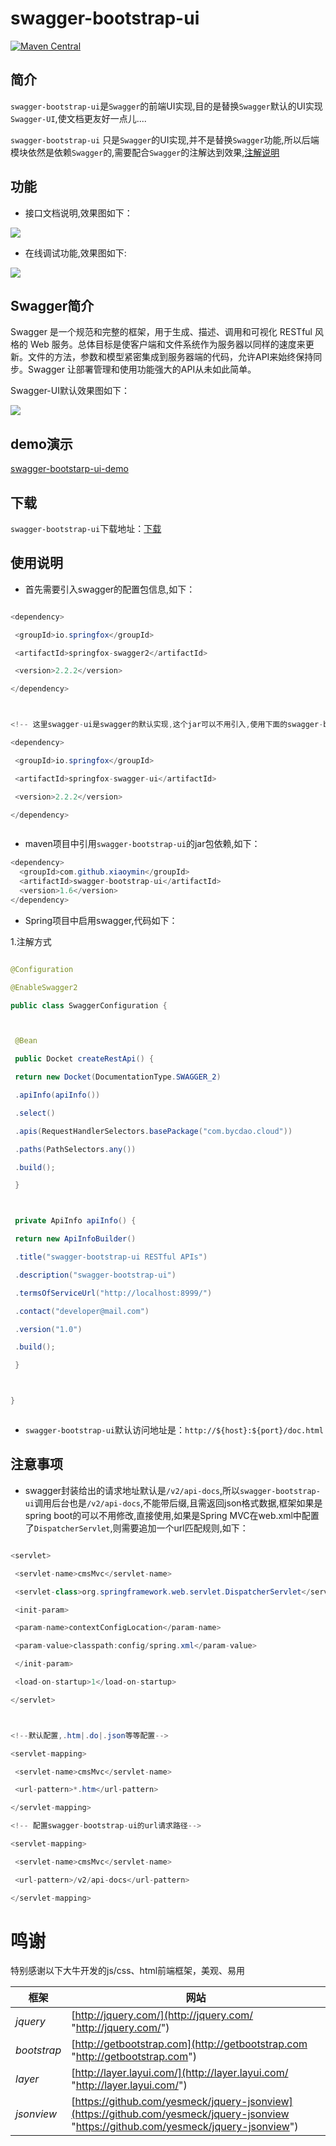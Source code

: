 swagger-bootstrap-ui
=========================
[![Maven Central](https://maven-badges.herokuapp.com/maven-central/com.github.xiaoymin/swagger-bootstrap-ui/badge.svg)](https://maven-badges.herokuapp.com/maven-central/com.github.xiaoymin/swagger-bootstrap-ui)



## 简介



`swagger-bootstrap-ui`是`Swagger`的前端UI实现,目的是替换`Swagger`默认的UI实现`Swagger-UI`,使文档更友好一点儿....



`swagger-bootstrap-ui` 只是`Swagger`的UI实现,并不是替换`Swagger`功能,所以后端模块依然是依赖`Swagger`的,需要配合`Swagger`的注解达到效果,[注解说明](swagger-annotation.md)





## 功能


* 接口文档说明,效果图如下：

![](https://static.oschina.net/uploads/space/2018/0716/075136_60JO_254762.png)

* 在线调试功能,效果图如下:

![](https://static.oschina.net/uploads/space/2018/0716/075225_WazR_254762.png)

## Swagger简介



Swagger 是一个规范和完整的框架，用于生成、描述、调用和可视化 RESTful 风格的 Web 服务。总体目标是使客户端和文件系统作为服务器以同样的速度来更新。文件的方法，参数和模型紧密集成到服务器端的代码，允许API来始终保持同步。Swagger 让部署管理和使用功能强大的API从未如此简单。



Swagger-UI默认效果图如下：



![](https://static.oschina.net/uploads/img/201209/19062008_PluY.png)



## demo演示

[swagger-bootstarp-ui-demo](http://git.oschina.net/xiaoym/swagger-bootstrap-ui-demo)



## 下载



`swagger-bootstrap-ui`下载地址：[下载](http://git.oschina.net/xiaoym/swagger-bootstrap-ui/releases)



## 使用说明





* 首先需要引入swagger的配置包信息,如下：



```java

<dependency>

 <groupId>io.springfox</groupId>

 <artifactId>springfox-swagger2</artifactId>

 <version>2.2.2</version>

</dependency>



<!-- 这里swagger-ui是swagger的默认实现,这个jar可以不用引入,使用下面的swagger-bootstrap-ui替代--->

<dependency>

 <groupId>io.springfox</groupId>

 <artifactId>springfox-swagger-ui</artifactId>

 <version>2.2.2</version>

</dependency>



```






* maven项目中引用`swagger-bootstrap-ui`的jar包依赖,如下：



```java
<dependency>
  <groupId>com.github.xiaoymin</groupId>
  <artifactId>swagger-bootstrap-ui</artifactId>
  <version>1.6</version>
</dependency>
```



* Spring项目中启用swagger,代码如下：


1.注解方式



```java

@Configuration

@EnableSwagger2

public class SwaggerConfiguration {



 @Bean

 public Docket createRestApi() {

 return new Docket(DocumentationType.SWAGGER_2)

 .apiInfo(apiInfo())

 .select()

 .apis(RequestHandlerSelectors.basePackage("com.bycdao.cloud"))

 .paths(PathSelectors.any())

 .build();

 }



 private ApiInfo apiInfo() {

 return new ApiInfoBuilder()

 .title("swagger-bootstrap-ui RESTful APIs")

 .description("swagger-bootstrap-ui")

 .termsOfServiceUrl("http://localhost:8999/")

 .contact("developer@mail.com")

 .version("1.0")

 .build();

 }



}



```



* `swagger-bootstrap-ui`默认访问地址是：`http://${host}:${port}/doc.html`



## 注意事项



* swagger封装给出的请求地址默认是`/v2/api-docs`,所以`swagger-bootstrap-ui`调用后台也是`/v2/api-docs`,不能带后缀,且需返回json格式数据,框架如果是spring boot的可以不用修改,直接使用,如果是Spring MVC在web.xml中配置了`DispatcherServlet`,则需要追加一个url匹配规则,如下：



```java

<servlet>

 <servlet-name>cmsMvc</servlet-name>

 <servlet-class>org.springframework.web.servlet.DispatcherServlet</servlet-class>

 <init-param>

 <param-name>contextConfigLocation</param-name>

 <param-value>classpath:config/spring.xml</param-value>

 </init-param>

 <load-on-startup>1</load-on-startup>

</servlet>



<!--默认配置,.htm|.do|.json等等配置-->

<servlet-mapping>

 <servlet-name>cmsMvc</servlet-name>

 <url-pattern>*.htm</url-pattern>

</servlet-mapping>

<!-- 配置swagger-bootstrap-ui的url请求路径-->

<servlet-mapping>

 <servlet-name>cmsMvc</servlet-name>

 <url-pattern>/v2/api-docs</url-pattern>

</servlet-mapping>

```
# 鸣谢

特别感谢以下大牛开发的js/css、html前端框架，美观、易用

| 框架          | 网站                                       |
| ----------- | ---------------------------------------- |
| *jquery*    | [http://jquery.com/](http://jquery.com/ "http://jquery.com/") |
| *bootstrap* | [http://getbootstrap.com](http://getbootstrap.com "http://getbootstrap.com") |
| *layer*     | [http://layer.layui.com/](http://layer.layui.com/ "http://layer.layui.com/") |
| *jsonview*  | [https://github.com/yesmeck/jquery-jsonview](https://github.com/yesmeck/jquery-jsonview "https://github.com/yesmeck/jquery-jsonview") |
